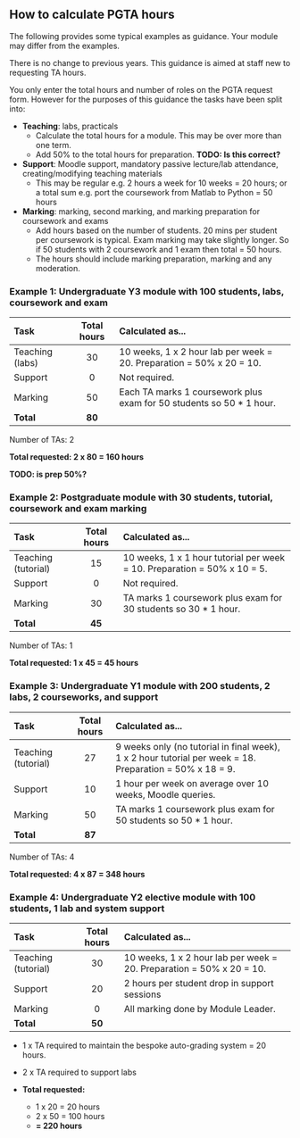 ## How to calculate PGTA hours

The following provides some typical examples as guidance. Your module may differ from the examples.

There is no change to previous years. This guidance is aimed at staff new to requesting TA hours.

You only enter the total hours and number of roles on the PGTA request form. However for the purposes of this guidance
the tasks have been split into:

- **Teaching**: labs, practicals
    - Calculate the total hours for a module. This may be over more than one term.
    - Add 50% to the total hours for preparation. **TODO: Is this correct?**
- **Support**: Moodle support, mandatory passive lecture/lab attendance, creating/modifying teaching materials
    - This may be regular e.g. 2 hours a week for 10 weeks = 20 hours; or a total sum e.g. port the coursework from
      Matlab to Python = 50 hours
- **Marking**: marking, second marking, and marking preparation for coursework and exams
    - Add hours based on the number of students. 20 mins per student per coursework is typical. Exam marking may take slightly longer. So if 50 students
      with 2 coursework and 1 exam then total = 50 hours.
    - The hours should include marking preparation, marking and any moderation.

### Example 1: Undergraduate Y3 module with 100 students, labs, coursework and exam

| Task            | Total hours | Calculated as...                                                     |
|:----------------|:-----------:|:---------------------------------------------------------------------|
| Teaching (labs) |     30      | 10 weeks, 1 x 2 hour lab per week = 20. Preparation = 50% x 20 = 10. |
| Support         |      0      | Not required.                                                        |
| Marking         |     50      | Each TA marks 1 coursework plus exam for 50 students so 50 * 1 hour. |
| **Total**       |   **80**    | |

Number of TAs: 2

**Total requested:  2 x 80 = 160 hours**

**TODO: is prep 50%?**

### Example 2: Postgraduate module with 30 students, tutorial, coursework and exam marking
|  Task               | Total hours | Calculated as...                                                         |
|:--------------------|:-----------:|:-------------------------------------------------------------------------|
| Teaching (tutorial) |     15      | 10 weeks, 1 x 1 hour tutorial per week = 10. Preparation = 50% x 10 = 5. |
| Support             |      0      | Not required.                                                            |
| Marking             |     30      | TA marks 1 coursework plus exam for 30 students so 30 * 1 hour.          |
| **Total**           |   **45**    |                                                                          |

Number of TAs: 1

**Total requested:  1 x 45 = 45 hours**

### Example 3: Undergraduate Y1 module with 200 students, 2 labs, 2 courseworks, and support
|  Task               | Total hours | Calculated as...                                                                                         |
|:--------------------|:-----------:|:---------------------------------------------------------------------------------------------------------|
| Teaching (tutorial) |     27      | 9 weeks only (no tutorial in final week), 1 x 2 hour tutorial per week = 18. Preparation = 50% x 18 = 9. |
| Support             |     10      | 1 hour per week on average over 10 weeks, Moodle queries.                                                |
| Marking             |     50      | TA marks 1 coursework plus exam for 50 students so 50 * 1 hour.                                          |
| **Total**           |   **87**    |                                                                                                          |

Number of TAs: 4

**Total requested:  4 x 87 = 348 hours**

### Example 4: Undergraduate Y2 elective module with 100 students, 1 lab and system support
|  Task               | Total hours | Calculated as...                                                     |
|:--------------------|:-----------:|:---------------------------------------------------------------------|
| Teaching (tutorial) |     30      | 10 weeks, 1 x 2 hour lab per week = 20. Preparation = 50% x 20 = 10. |
| Support             |     20      | 2 hours per student drop in support sessions                         |
| Marking             |      0      | All marking done by Module Leader.                                   |
| **Total**           |   **50**    |           

- 1 x TA required to maintain the bespoke auto-grading system = 20 hours. 
- 2 x TA required to support labs

- **Total requested:**
  - 1 x 20 = 20 hours
  - 2 x 50 = 100 hours
  - **= 220 hours**
